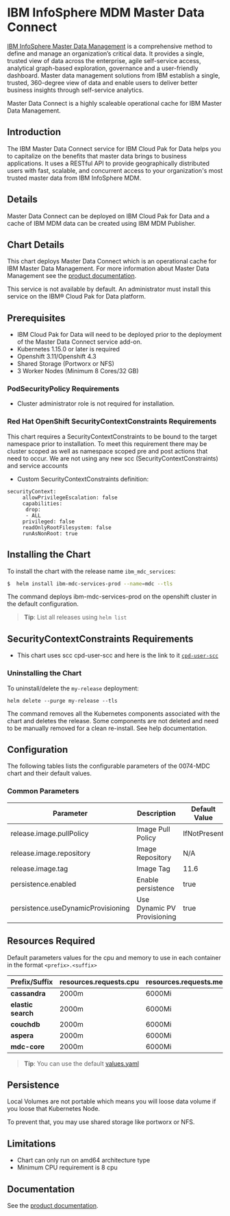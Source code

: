 # IBM InfoSphere MDM Master Data Connect

[IBM InfoSphere Master Data Management](https://www.ibm.com/analytics/master-data-management) is a comprehensive method to define and manage an organization’s critical data. It provides a single, trusted view of data across the enterprise, agile self-service access, analytical graph-based exploration, governance and a user-friendly dashboard.
Master data management solutions from IBM establish a single, trusted, 360-degree view of data and enable users to deliver better business insights through self-service analytics.

Master Data Connect is a highly scaleable operational cache for IBM Master Data Management.

## Introduction
The IBM Master Data Connect service for IBM Cloud Pak for Data helps you to capitalize on the benefits that master data brings to business applications. It uses a RESTful API to provide geographically distributed users with fast, scalable, and concurrent access to your organization's most trusted master data from IBM InfoSphere MDM.

## Details
Master Data Connect can be deployed on IBM Cloud Pak for Data and a cache of IBM MDM data can be created using IBM MDM Publisher.

## Chart Details

This chart deploys Master Data Connect which is an operational cache for IBM Master Data Management. For more information about Master Data Management see the [product documentation](https://www.ibm.com/support/knowledgecenter/SSWSR9).

This service is not available by default. An administrator must install this service on the IBM® Cloud Pak for Data platform.


## Prerequisites
- IBM Cloud Pak for Data will need to be deployed prior to the deployment of the Master Data Connect service add-on.
- Kubernetes 1.15.0 or later is required
- Openshift 3.11/Openshift 4.3
- Shared Storage (Portworx or NFS)
- 3 Worker Nodes (Minimum 8 Cores/32 GB)

### PodSecurityPolicy Requirements
* Cluster administrator role is not required for installation.

### Red Hat OpenShift SecurityContextConstraints Requirements

This chart requires a SecurityContextConstraints to be bound to the target namespace prior to installation. To meet this requirement there may be cluster scoped as well as namespace scoped pre and post actions that need to occur.
We are not using any new scc (SecurityContextConstraints) and service accounts

* Custom SecurityContextConstraints definition:

```
securityContext:
     allowPrivilegeEscalation: false
     capabilities:
      drop:
      - ALL
     privileged: false
     readOnlyRootFilesystem: false
     runAsNonRoot: true

```


## Installing the Chart

To install the chart with the release name `ibm_mdc_services`:

```bash
$  helm install ibm-mdc-services-prod --name=mdc --tls
```

The command deploys ibm-mdc-services-prod on the openshift cluster in the default configuration.

> **Tip**: List all releases using `helm list`

## SecurityContextConstraints Requirements
- This chart uses scc cpd-user-scc and here is the link to it [`cpd-user-scc`](https://ibm.biz/cpkspec-scc)

### Uninstalling the Chart

To uninstall/delete the `my-release` deployment:

```
helm delete --purge my-release --tls
```

The command removes all the Kubernetes components associated with the chart and deletes the release. Some components are not deleted and need to be manually removed for a clean re-install. See help documentation.

## Configuration

The following tables lists the configurable parameters of the 0074-MDC chart and their default values.

### Common Parameters

| Parameter                                 | Description                       | Default Value                |
|-------------------------------------------|-----------------------------------|------------------------------|
| release.image.pullPolicy                  | Image Pull Policy                 | IfNotPresent                 |
| release.image.repository                  | Image Repository                  | N/A   |
| release.image.tag                         | Image Tag                         | 11.6                 |
| persistence.enabled                       | Enable persistence                | true                         |
| persistence.useDynamicProvisioning        | Use Dynamic PV Provisioning       | true                         |


## Resources Required

Default parameters values for the cpu and memory to use in each container in the format `<prefix>.<suffix>`

|  Prefix/Suffix                |resources.requests.cpu|resources.requests.memory|
|-------------------------------|----------------------|-------------------------|
|**cassandra**	                |2000m                 |6000Mi                   |
|**elastic search**	                |2000m                 |6000Mi                   |
|**couchdb**	                |2000m                 |6000Mi                   |
|**aspera**	                |2000m                 |6000Mi                   |
|**mdc-core**	                |2000m                 |6000Mi                   |

> **Tip**: You can use the default [values.yaml](values.yaml)

## Persistence

Local Volumes are not portable which means you will loose data volume if you loose that Kubernetes Node.

To prevent that, you may use shared storage like portworx or NFS.

## Limitations
- Chart can only run on amd64 architecture type
- Minimum CPU requirement is 8 cpu

## Documentation

See the [product documentation](https://www.ibm.com/support/knowledgecenter/SSWSR9).
